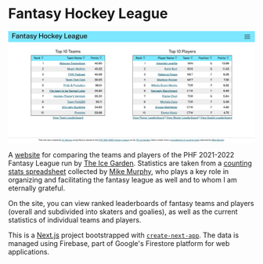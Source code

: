 # Fantasy Hockey League

![A screenshot of the website.](./public/screenshot.png)

A [website](https://fantasy-hockey-league.vercel.app/) for comparing the teams and players of the PHF 2021-2022 Fantasy League run by [The Ice Garden](https://www.theicegarden.com/). Statistics are taken from a [counting stats spreadsheet](https://docs.google.com/spreadsheets/d/15kkJUbxm7UAyq57Ujxv9BORk2vb06M6Ck1bL7XkPC30/edit?usp=sharing) collected by [Mike Murphy](https://twitter.com/DigDeepBSB), who plays a key role in organizing and facilitating the fantasy league as well and to whom I am eternally grateful.

On the site, you can view ranked leaderboards of fantasy teams and players (overall and subdivided into skaters and goalies), as well as the current statistics of individual teams and players.

This is a [Next.js](https://nextjs.org/) project bootstrapped with [`create-next-app`](https://github.com/vercel/next.js/tree/canary/packages/create-next-app). The data is managed using Firebase, part of Google's Firestore platform for web applications.
